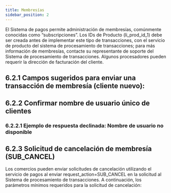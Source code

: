 ```yaml
---
title: Membresías
sidebar_position: 2
---
```


El Sistema de pagos permite administración de membresías, comúnmente conocidas como “subscripciones”. Los IDs de Producto (li_prod_id_1) debe ser creada antes de implementar este tipo de transacciones, con el servicio de producto del sistema de procesamiento de transacciones; para más información de membresías, contacte su representante de soporte del Sistema de procesamiento de transacciones.
Algunos procesadores pueden requerir la dirección de facturación del cliente.

## 6.2.1 Campos sugeridos para enviar una transacción de membresía (cliente nuevo):

## 6.2.2 Confirmar nombre de usuario único de clientes

### 6.2.2.1 Ejemplo de respuesta declinada: Nombre de usuario no disponible

## 6.2.3 Solicitud de cancelación de membresía (SUB_CANCEL)

Los comercios pueden enviar solicitudes de cancelación utilizando el servicio de pagos al enviar request_action=SUB_CANCEL en la solicitud al Sistema de procesamiento de transacciones. A continuación, los parámetros mínimos requeridos para la solicitud de cancelación:
